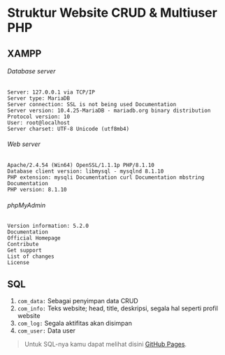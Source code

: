 # Struktur Website CRUD & Multiuser PHP
## XAMPP
###### Database server
```
Server: 127.0.0.1 via TCP/IP
Server type: MariaDB
Server connection: SSL is not being used Documentation
Server version: 10.4.25-MariaDB - mariadb.org binary distribution
Protocol version: 10
User: root@localhost
Server charset: UTF-8 Unicode (utf8mb4)
```
###### Web server
```
Apache/2.4.54 (Win64) OpenSSL/1.1.1p PHP/8.1.10
Database client version: libmysql - mysqlnd 8.1.10
PHP extension: mysqli Documentation curl Documentation mbstring Documentation
PHP version: 8.1.10
```
###### phpMyAdmin
```
Version information: 5.2.0
Documentation
Official Homepage
Contribute
Get support
List of changes
License
```
## SQL
1. `com_data:` Sebagai penyimpan data CRUD
2. `com_info:` Teks website; head, title, deskripsi, segala hal seperti profil website
3. `com_log:` Segala aktifitas akan disimpan
4. `com_user:` Data user
> Untuk SQL-nya kamu dapat melihat disini [GitHub Pages](https://pages.github.com/).
